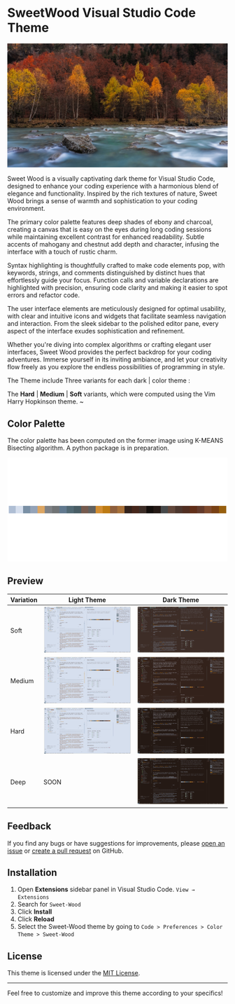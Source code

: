 # SweetWood Visual Studio Code Theme

![wallpaper](https://raw.githubusercontent.com/Chatr0uge/SweetWood-theme-for-VsCode/main/images/6.jpeg)

Sweet Wood is a visually captivating dark theme for Visual Studio Code, designed to enhance your coding experience with a harmonious blend of elegance and functionality. Inspired by the rich textures of nature, Sweet Wood brings a sense of warmth and sophistication to your coding environment.

The primary color palette features deep shades of ebony and charcoal, creating a canvas that is easy on the eyes during long coding sessions while maintaining excellent contrast for enhanced readability. Subtle accents of mahogany and chestnut add depth and character, infusing the interface with a touch of rustic charm.

Syntax highlighting is thoughtfully crafted to make code elements pop, with keywords, strings, and comments distinguished by distinct hues that effortlessly guide your focus. Function calls and variable declarations are highlighted with precision, ensuring code clarity and making it easier to spot errors and refactor code.

The user interface elements are meticulously designed for optimal usability, with clear and intuitive icons and widgets that facilitate seamless navigation and interaction. From the sleek sidebar to the polished editor pane, every aspect of the interface exudes sophistication and refinement.

Whether you're diving into complex algorithms or crafting elegant user interfaces, Sweet Wood provides the perfect backdrop for your coding adventures. Immerse yourself in its inviting ambiance, and let your creativity flow freely as you explore the endless possibilities of programming in style.

The Theme include Three variants for each dark | color theme :

The **Hard** | **Medium** | **Soft** variants, which were computed using the Vim Harry Hopkinson theme.
~

## Color Palette

The color palette has been computed on the former image using K-MEANS Bisecting algorithm. A python package is in preparation.

![ColorPalette](https://raw.githubusercontent.com/Chatr0uge/SweetWood-theme-for-VsCode/main/images/palette.png)

## Preview

| Variation | Light Theme                                                                                                   | Dark Theme                                                                                                  |
| --------- | ------------------------------------------------------------------------------------------------------------- | ----------------------------------------------------------------------------------------------------------- |
| Soft      | ![Light](https://raw.githubusercontent.com/Chatr0uge/SweetWood-theme-for-VsCode/main/images/light-soft.png)   | ![Dark](https://raw.githubusercontent.com/Chatr0uge/SweetWood-theme-for-VsCode/main/images/dark-soft.png)   |
| Medium    | ![Light](https://raw.githubusercontent.com/Chatr0uge/SweetWood-theme-for-VsCode/main/images/light-medium.png) | ![Dark](https://raw.githubusercontent.com/Chatr0uge/SweetWood-theme-for-VsCode/main/images/dark-medium.png) |
| Hard      | ![Light](https://raw.githubusercontent.com/Chatr0uge/SweetWood-theme-for-VsCode/main/images/light-hard.png)   | ![Dark](https://raw.githubusercontent.com/Chatr0uge/SweetWood-theme-for-VsCode/main/images/dark-hard.png)   |
| Deep      | SOON                                                                                                          | ![Dark](https://raw.githubusercontent.com/Chatr0uge/SweetWood-theme-for-VsCode/main/images/dark-deep.png)   |

## Feedback

If you find any bugs or have suggestions for improvements, please [open an issue](https://github.com/yourusername/smooth-burn-theme/issues) or [create a pull request](https://github.com/yourusername/smooth-burn-theme/pulls) on GitHub.

## Installation

1. Open **Extensions** sidebar panel in Visual Studio Code. `View → Extensions`
2. Search for `Sweet-Wood`
3. Click **Install**
4. Click **Reload**
5. Select the Sweet-Wood theme by going to `Code > Preferences > Color Theme > Sweet-Wood`

## License

This theme is licensed under the [MIT License](LICENSE.md).

---

Feel free to customize and improve this theme according to your specifics!
